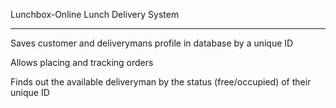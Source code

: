 Lunchbox-Online Lunch Delivery System


---------------------------------------------------------------------
Saves customer and deliverymans profile in database by a unique ID

Allows placing and tracking orders 

Finds out the available deliveryman by the status (free/occupied) of their unique ID

